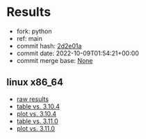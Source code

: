 # Results

- fork: python
- ref: main
- commit hash: [2d2e01a](https://github.com/python/cpython/commit/2d2e01a)
- commit date: 2022-10-09T01:54:21+00:00
- commit merge base: [None](https://github.com/python/cpython/commit/None)

## linux x86_64

- [raw results](bm-20221009-linux-x86_64-python-main-3.12.0a1+-2d2e01a.json)
- [table vs. 3.10.4](bm-20221009-linux-x86_64-python-main-3.12.0a1+-2d2e01a-vs-3.10.4.md)
- [plot vs. 3.10.4](bm-20221009-linux-x86_64-python-main-3.12.0a1+-2d2e01a-vs-3.10.4.png)
- [table vs. 3.11.0](bm-20221009-linux-x86_64-python-main-3.12.0a1+-2d2e01a-vs-3.11.0.md)
- [plot vs. 3.11.0](bm-20221009-linux-x86_64-python-main-3.12.0a1+-2d2e01a-vs-3.11.0.png)

